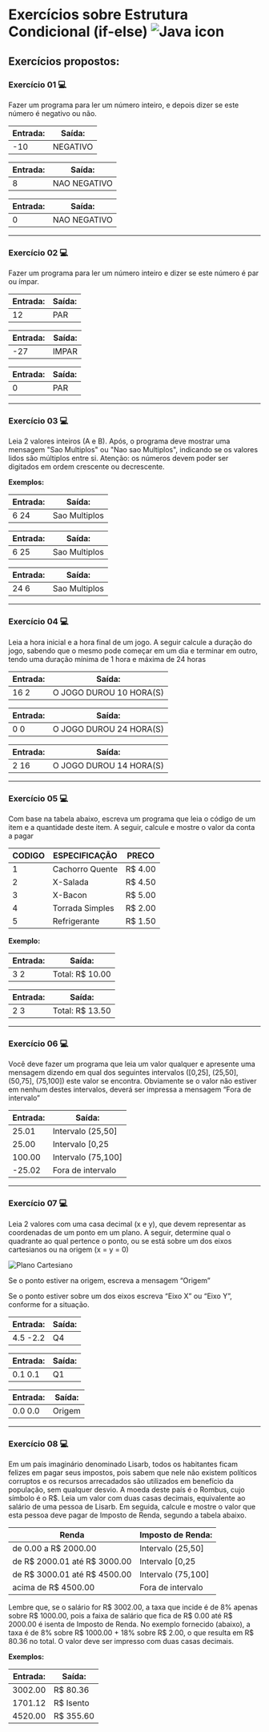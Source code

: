 # Exercícios sobre Estrutura Condicional (if-else)   ![Java icon](https://www.iconfinder.com/icons/4373217/download/png/32)

## Exercícios propostos:

### Exercício 01 💻

Fazer um programa para ler um número inteiro, e depois dizer se este número é negativo ou não.

|Entrada:	|Saída:			|
|-----------|---------------|
|-10		|NEGATIVO		|

|Entrada:	|Saída:			|
|-----------|---------------|
|8			|NAO NEGATIVO	|

|Entrada:	|Saída:			|
|-----------|---------------|
|0			|NAO NEGATIVO	|

---
### Exercício 02 💻

Fazer um programa para ler um número inteiro e dizer se este número é par ou ímpar.

|Entrada:	|Saída:			|
|-----------|---------------|
|12			|PAR			|

|Entrada:	|Saída:			|
|-----------|---------------|
|-27		|IMPAR			|

|Entrada:	|Saída:			|
|-----------|---------------|
|0			|PAR			|

---
### Exercício 03 💻

Leia 2 valores inteiros (A e B). Após, o programa deve mostrar uma mensagem "Sao Multiplos" ou "Nao sao
Multiplos", indicando se os valores lidos são múltiplos entre si. Atenção: os números devem poder ser digitados em
ordem crescente ou decrescente.

**Exemplos:**

|Entrada:	|Saída:			|
|-----------|---------------|
|6 24		|Sao Multiplos	|

|Entrada:	|Saída:			|
|-----------|---------------|
|6 25		|Sao Multiplos	|

|Entrada:	|Saída:			|
|-----------|---------------|
|24 6		|Sao Multiplos	|

---
### Exercício 04 💻

Leia a hora inicial e a hora final de um jogo. A seguir calcule a duração do jogo, sabendo que o mesmo pode
começar em um dia e terminar em outro, tendo uma duração mínima de 1 hora e máxima de 24 horas

|Entrada:	|Saída:					|
|-----------|-----------------------|
|16 2		|O JOGO DUROU 10 HORA(S)|

|Entrada:	|Saída:					|
|-----------|-----------------------|
|0 0		|O JOGO DUROU 24 HORA(S)|

|Entrada:	|Saída:					|
|-----------|-----------------------|
|2 16		|O JOGO DUROU 14 HORA(S)|

---
### Exercício 05 💻

Com base na tabela abaixo, escreva um programa que leia o código de um item e a quantidade deste item. A
seguir, calcule e mostre o valor da conta a pagar

|CODIGO	|ESPECIFICAÇÃO		|PRECO	|
|-------|-------------------|-------|
|1		|Cachorro Quente	|R$ 4.00|
|2		|X-Salada			|R$ 4.50|
|3		|X-Bacon			|R$ 5.00|
|4		|Torrada Simples	|R$ 2.00|
|5		|Refrigerante		|R$ 1.50|

**Exemplo:**

|Entrada:|Saída:		 |
|--------|---------------|
|3 2	 |Total: R$ 10.00|

|Entrada:|Saída:		 |
|--------|---------------|
|2 3	 |Total: R$ 13.50|

---
### Exercício 06 💻

Você deve fazer um programa que leia um valor qualquer e apresente uma mensagem dizendo em qual dos
seguintes intervalos ([0,25], (25,50], (50,75], (75,100]) este valor se encontra. Obviamente se o valor não estiver em
nenhum destes intervalos, deverá ser impressa a mensagem “Fora de intervalo”

|Entrada:	|Saída:				|
|-----------|-------------------|
|25.01		|Intervalo (25,50]	|
|25.00		|Intervalo [0,25	|
|100.00		|Intervalo (75,100]	|
-25.02		|Fora de intervalo	|

---
### Exercício 07 💻

Leia 2 valores com uma casa decimal (x e y), que devem representar as coordenadas
de um ponto em um plano. A seguir, determine qual o quadrante ao qual pertence o
ponto, ou se está sobre um dos eixos cartesianos ou na origem (x = y = 0)

![Plano Cartesiano](https://encrypted-tbn0.gstatic.com/images?q=tbn:ANd9GcQnU8iSjTJHdRQsxhO1PcMQ6oLhOn1E5Ldjn6PLMMgxxA&s)

Se o ponto estiver na origem, escreva a mensagem “Origem”

Se o ponto estiver sobre um dos eixos escreva “Eixo X” ou “Eixo Y”, conforme for a
situação.

|Entrada:|Saída:|
|--------|------|
|4.5 -2.2|Q4	|

|Entrada:|Saída:|
|--------|------|
|0.1 0.1 |Q1	|

|Entrada:|Saída:|
|--------|------|
|0.0 0.0 |Origem|

---
### Exercício 08 💻

Em um país imaginário denominado Lisarb, todos os habitantes ficam felizes em pagar seus impostos, pois sabem que nele não existem políticos corruptos e os recursos arrecadados são utilizados em benefício da população, sem qualquer desvio. A moeda deste país é o Rombus, cujo símbolo é o R$.
Leia um valor com duas casas decimais, equivalente ao salário de uma pessoa de Lisarb. Em seguida, calcule e mostre o valor que esta pessoa deve pagar de Imposto de Renda, segundo a tabela abaixo.

|Renda							|Imposto de Renda:	|
|-------------------------------|-------------------|
|de 0.00 a R$ 2000.00			|Intervalo (25,50]	|
|de R$ 2000.01 até R$ 3000.00	|Intervalo [0,25	|
|de R$ 3000.01 até R$ 4500.00	|Intervalo (75,100]	|
|acima de R$ 4500.00			|Fora de intervalo	|

Lembre que, se o salário for R$ 3002.00, a taxa que incide é de 8% apenas sobre R$ 1000.00, pois a faixa de salário que fica de R$ 0.00 até R$ 2000.00 é isenta de Imposto de Renda. No exemplo fornecido (abaixo), a taxa é de 8% sobre R$ 1000.00 + 18% sobre R$ 2.00, o que resulta em R$ 80.36 no total. O valor deve ser impresso com duas casas decimais.

**Exemplos:**

|Entrada:|Saída:	|
|--------|----------|
|3002.00 |R$ 80.36	|
|1701.12 |R$ Isento	|
|4520.00 | R$ 355.60|
